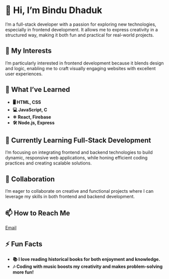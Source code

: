 # 👋 Hi, I’m Bindu Dhaduk
I’m a full-stack developer with a passion for exploring new technologies, especially in frontend development. It allows me to express creativity in a structured way, making it both fun and practical for real-world projects.

## 👀 My Interests
I’m particularly interested in frontend development because it blends design and logic, enabling me to craft visually engaging websites with excellent user experiences.

## 🌱 What I’ve Learned
- **🖥️ HTML, CSS**
- **💻 JavaScript, C**
- **⚛️ React, Firebase**
- **🛠️ Node.js, Express**

## 🎯 Currently Learning Full-Stack Development
I’m focusing on integrating frontend and backend technologies to build dynamic, responsive web applications, while honing efficient coding practices and creating scalable solutions.

## 💞️ Collaboration
I’m eager to collaborate on creative and functional projects where I can leverage my skills in both frontend and backend development.

## 📫 How to Reach Me
[Email](mailto:bindudhaduk@gmail.com)

## ⚡ Fun Facts
- **📚 I love reading historical books for both enjoyment and knowledge.**
- **🎶 Coding with music boosts my creativity and makes problem-solving more fun!**
